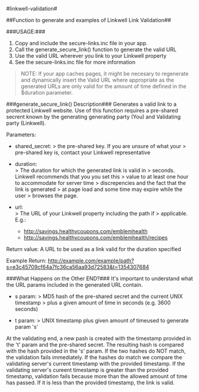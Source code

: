#linkwell-validation#

##Function to generate and examples of Linkwell Link Validation##

###USAGE:###
1. Copy and include the secure-links.inc file in your app.
2. Call the generate_secure_link() function to generate the valid URL
3. Use the valid URL wherever you link to your Linkwell property
4. See the secure-links.inc file for more information

> NOTE:
> If your app caches pages, it might be necesary to regenerate and dynamically
> insert the Valid URL where appropriate as the generated URLs are only valid
> for the amount of time defined in the $duration parameter.

###generate_secure_link() Description###
Generates a valid link to a protected Linkwell website.
Use of this function requires a pre-shared secrent known by the generating
generating party (You) and Validating party (Linkwell).

Parameters:
  + shared_secret: 
                   > the pre-shared key. If you are unsure of what your
                   > pre-shared key is, contact your Linkwell representative
  
  + duration:      
                   > The duration for which the generated link is valid in
                   > seconds. Linkwell recommends that you you set this
                   > value to at least one hour to accommodate for server time
                   > discrepencies and the fact that the link is generated
                   > at page load and some time may expire while the user
                   > browses the page.
                  
  + url:           
                   > The URL of your Linkwell property including the path if
                   > applicable. E.g.:
                     
    + http://savings.healthycoupons.com/emblemhealth
    + http://savings.healthycoupons.com/emblemhealth/recipes

Return value:     A URL to be used as a link valid for the duration
                  specified


Example Return:   http://example.com/example/path?s=e3c45709cf64a7fc36ca56aa93d72583&t=1354307684

###What Happens on the Other END?###
It's important to understand what the URL params included in the generated URL
contain.
  + s param:
             > MD5 hash of the pre-shared secret and the current UNIX timestamp
             > plus a given amount of time in seconds (e.g. 3600 seconds)

  + t param:
             > UNIX timestamp plus given amount of timeused to generate param 's'

At the validating end, a new pash is created with the timestamp provided in the
't' param and the pre-shared secret. The resulting hash is compared with the
hash provided in the 's' param. If the two hashes do NOT match, the
validation fails immediately. If the hashes do match we compare the validating
server's current timestamp with the provided timestamp. If the validating
server's cureent timestamp is greater than the provided timestamp, validation
fails because more than the allowed amount of time has passed. If it is less
than the provided timestamp, the link is valid.
